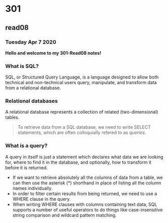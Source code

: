 # 301
## read08
### Tuesday Apr 7 2020

**Hello and welcome to my 301-Read08 notes!**

### What is SQL?

SQL, or Structured Query Language, is a language designed to allow both technical and non-technical users query, manipulate, and transform data from a relational database.

### Relational databases
A relational database represents a collection of related (two-dimensional) tables.

> To retrieve data from a SQL database, we need to write SELECT statements, which are often colloquially refered to as *queries*.

### What is a query?
A query in itself is just a statement which declares what data we are looking for, where to find it in the database, and optionally, how to transform it before it is returned.

* If we want to retrieve absolutely all the columns of data from a table, we can then use the asterisk (*) shorthand in place of listing all the column names individually.
* In order to filter certain results from being returned, we need to use a WHERE clause in the query.
* When writing WHERE clauses with columns containing text data, SQL supports a number of useful operators to do things like case-insensitive string comparison and wildcard pattern matching.